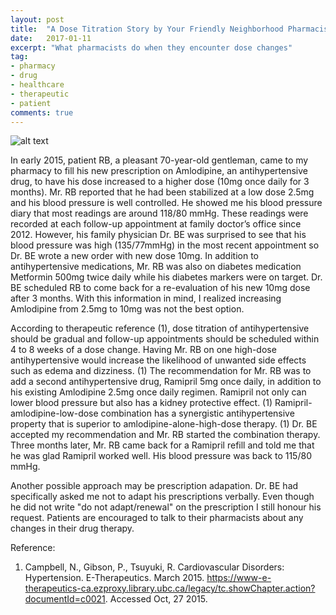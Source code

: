 ```yaml
---
layout: post
title:  "A Dose Titration Story by Your Friendly Neighborhood Pharmacist"
date:   2017-01-11
excerpt: "What pharmacists do when they encounter dose changes"
tag:
- pharmacy
- drug
- healthcare
- therapeutic
- patient
comments: true
---
```


![alt text](https://upload.wikimedia.org/wikipedia/commons/thumb/3/31/Woman_consults_with_pharmacist.jpg/1280px-Woman_consults_with_pharmacist.jpg "friendly pharmacist")

  In early 2015, patient RB, a pleasant 70-year-old gentleman, came to my pharmacy to fill his new prescription on Amlodipine, an antihypertensive drug, to have his dose increased to a higher dose (10mg once daily for 3 months).  Mr. RB reported that he had been stabilized at a low dose 2.5mg and his blood pressure is well controlled. He showed me his blood pressure diary that most readings are around 118/80 mmHg. These readings were recorded at each follow-up appointment at family doctor’s office since 2012. However, his family physician Dr. BE was surprised to see that his blood pressure was high (135/77mmHg) in the most recent appointment so Dr. BE wrote a new order with new dose 10mg.  In addition to antihypertensive medications, Mr. RB was also on diabetes medication Metformin 500mg twice daily while his diabetes markers were on target.  Dr. BE scheduled RB to come back for a re-evaluation of his new 10mg dose after 3 months.  With this information in mind, I realized increasing Amlodipine from 2.5mg to 10mg was not the best option.


  According to therapeutic reference (1), dose titration of antihypertensive should be gradual and follow-up appointments should be scheduled within 4 to 8 weeks of a dose change.  Having Mr. RB on one high-dose antihypertensive would increase the likelihood of unwanted side effects such as edema and dizziness. (1) The recommendation for Mr. RB was to add a second antihypertensive drug, Ramipril 5mg once daily, in addition to his existing Amlodipine 2.5mg once daily regimen.  Ramipril not only can lower blood pressure but also has a kidney protective effect. (1) Ramipril-amlodipine-low-dose combination has a synergistic antihypertensive property that is superior to amlodipine-alone-high-dose therapy. (1) Dr. BE accepted my recommendation and Mr. RB started the combination therapy. Three months later, Mr. RB came back for a Ramipril refill and told me that he was glad Ramipril worked well. His blood pressure was back to 115/80 mmHg.


  Another possible approach may be prescription adapation. Dr. BE had specifically asked me not to adapt his prescriptions verbally. Even though he did not write "do not adapt/renewal" on the prescription I still honour his request. Patients are encouraged to talk to their pharmacists about any changes in their drug therapy.

Reference:
1.    Campbell, N., Gibson, P., Tsuyuki, R. Cardiovascular Disorders: Hypertension. E-Therapeutics. March 2015. https://www-e-therapeutics-ca.ezproxy.library.ubc.ca/legacy/tc.showChapter.action?documentId=c0021. Accessed Oct, 27 2015.
